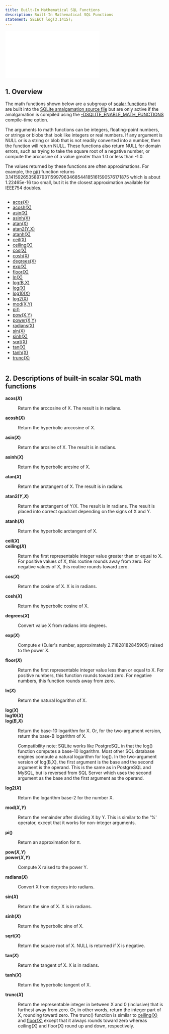 ```yaml
---
title: Built-In Mathematical SQL Functions
description: Built-In Mathematical SQL Functions
statement: SELECT log(3.1415);
---
```

!['script.js'](/public/docs/sqlite/script.js)






<h2 id="overview"><span>1. </span>Overview</h2>

<p>The math functions shown below are a subgroup of
<a href="lang_corefunc">scalar functions</a> that are built into the
<a href="https://www.sqlite.org/amalgamation.html" target="_blank">SQLite amalgamation source file</a> but are only active
if the amalgamation is compiled using the
<a href="https://www.sqlite.org/compile.html#enable_math_functions" target="_blank">-DSQLITE_ENABLE_MATH_FUNCTIONS</a> compile-time option.

</p><p>The arguments to math functions can be integers, floating-point numbers,
or strings or blobs that look like integers or real numbers. If any argument
is NULL or is a string or blob that is not readily converted into a number,
then the function will return NULL.
These functions also return NULL for domain errors, such as trying to
take the square root of a negative number, or compute the arccosine of a
value greater than 1.0 or less than -1.0.

</p><p class="break-all">The values returned by these functions are often approximations.
For example, the <a href="lang_mathfunc#pi">pi()</a> function returns 
3.141592653589793115997963468544185161590576171875 which 
is about 1.22465e-16 too small, but it is the closest approximation available
for IEEE754 doubles.

<p>
<div class='columns' >
<ul style='padding-top:0;'>
<li><a href='lang_mathfunc.html#acos'>acos(X)</a></li>
<li><a href='lang_mathfunc.html#acosh'>acosh(X)</a></li>
<li><a href='lang_mathfunc.html#asin'>asin(X)</a></li>
<li><a href='lang_mathfunc.html#asinh'>asinh(X)</a></li>
<li><a href='lang_mathfunc.html#atan'>atan(X)</a></li>
<li><a href='lang_mathfunc.html#atan2'>atan2(Y,X)</a></li>
<li><a href='lang_mathfunc.html#atanh'>atanh(X)</a></li>
<li><a href='lang_mathfunc.html#ceil'>ceil(X)</a></li>
<li><a href='lang_mathfunc.html#ceil'>ceiling(X)</a></li>
<li><a href='lang_mathfunc.html#cos'>cos(X)</a></li>
<li><a href='lang_mathfunc.html#cosh'>cosh(X)</a></li>
<li><a href='lang_mathfunc.html#degrees'>degrees(X)</a></li>
<li><a href='lang_mathfunc.html#exp'>exp(X)</a></li>
<li><a href='lang_mathfunc.html#floor'>floor(X)</a></li>
<li><a href='lang_mathfunc.html#ln'>ln(X)</a></li>
<li><a href='lang_mathfunc.html#log'>log(B,X)</a></li>
<li><a href='lang_mathfunc.html#log'>log(X)</a></li>
<li><a href='lang_mathfunc.html#log'>log10(X)</a></li>
<li><a href='lang_mathfunc.html#log2'>log2(X)</a></li>
<li><a href='lang_mathfunc.html#mod'>mod(X,Y)</a></li>
<li><a href='lang_mathfunc.html#pi'>pi()</a></li>
<li><a href='lang_mathfunc.html#pow'>pow(X,Y)</a></li>
<li><a href='lang_mathfunc.html#pow'>power(X,Y)</a></li>
<li><a href='lang_mathfunc.html#radians'>radians(X)</a></li>
<li><a href='lang_mathfunc.html#sin'>sin(X)</a></li>
<li><a href='lang_mathfunc.html#sinh'>sinh(X)</a></li>
<li><a href='lang_mathfunc.html#sqrt'>sqrt(X)</a></li>
<li><a href='lang_mathfunc.html#tan'>tan(X)</a></li>
<li><a href='lang_mathfunc.html#tanh'>tanh(X)</a></li>
<li><a href='lang_mathfunc.html#trunc'>trunc(X)</a></li>
</ul>
</div>


</p><h2 id="descriptions_of_built_in_scalar_sql_math_functions"><span>2. </span>Descriptions of built-in scalar SQL math functions</h2>
<dl>

<a name="acos"></a>
<dt><p><b>acos(<i>X</i>)</b></dt><dd><p>
  Return the arccosine of X.  The result is in radians.
</dd>
<a name="acosh"></a>
<dt><p><b>acosh(<i>X</i>)</b></dt><dd><p>
  Return the hyperbolic arccosine of X.
</dd>
<a name="asin"></a>
<dt><p><b>asin(<i>X</i>)</b></dt><dd><p>
  Return the arcsine of X.  The result is in radians.
</dd>
<a name="asinh"></a>
<dt><p><b>asinh(<i>X</i>)</b></dt><dd><p>
  Return the hyperbolic arcsine of X.
</dd>
<a name="atan"></a>
<dt><p><b>atan(<i>X</i>)</b></dt><dd><p>
  Return the arctangent of X.  The result is in radians.
</dd>
<a name="atan2"></a>
<dt><p><b>atan2(<i>Y</i>,<i>X</i>)</b></dt><dd><p>
  Return the arctangent of Y/X.  The result is in radians.  The
  result is placed into correct quadrant depending on the signs
  of X and Y.
</dd>
<a name="atanh"></a>
<dt><p><b>atanh(<i>X</i>)</b></dt><dd><p>
  Return the hyperbolic arctangent of X.
</dd>
<a name="ceil"></a>
<dt><p><b>ceil(<i>X</i>)<br />ceiling(<i>X</i>)</b></dt><dd><p>
  Return the first representable integer value greater than or equal to X.
  For positive values of X, this routine rounds away from zero.
  For negative values of X, this routine rounds toward zero.
</dd>
<a name="cos"></a>
<dt><p><b>cos(<i>X</i>)</b></dt><dd><p>
  Return the cosine of X.  X is in radians.
</dd>
<a name="cosh"></a>
<dt><p><b>cosh(<i>X</i>)</b></dt><dd><p>
  Return the hyperbolic cosine of X.
</dd>
<a name="degrees"></a>
<dt><p><b>degrees(<i>X</i>)</b></dt><dd><p>
  Convert value X from radians into degrees.
</dd>
<a name="exp"></a>
<dt><p><b>exp(<i>X</i>)</b></dt><dd><p>
  Compute <i>e</i> (Euler's number, approximately 2.71828182845905) raised
  to the power X.
</dd>
<a name="floor"></a>
<dt><p><b>floor(<i>X</i>)</b></dt><dd><p>
  Return the first representable integer value less than or equal to X.
  For positive numbers, this function rounds toward zero.
  For negative numbers, this function rounds away from zero.
</dd>
<a name="ln"></a>
<dt><p><b>ln(<i>X</i>)</b></dt><dd><p>
  Return the natural logarithm of X.
</dd>
<a name="log"></a>
<dt><p><b>log(<i>X</i>)<br />log10(<i>X</i>)<br />log(<i>B</i>,<i>X</i>)</b></dt><dd><p>
  Return the base-10 logarithm for X.  Or, for the two-argument version,
  return the base-B logarithm of X.
<p>
  Compatibility note:  SQLite works like PostgreSQL in that the log() function
  computes a base-10 logarithm.  Most other SQL database engines compute a
  natural logarithm for log().  In the two-argument version of log(B,X), the
  first argument is the base and the second argument is the operand.  This is
  the same as in PostgreSQL and MySQL, but is reversed from SQL Server which
  uses the second argument as the base and the first argument as the operand.
</dd>
<a name="log2"></a>
<dt><p><b>log2(<i>X</i>)</b></dt><dd><p>
  Return the logarithm base-2 for the number X.
</dd>
<a name="mod"></a>
<dt><p><b>mod(<i>X</i>,<i>Y</i>)</b></dt><dd><p>
  Return the remainder after dividing X by Y.  This is similar to the '%'
  operator, except that it works for non-integer arguments.
</dd>
<a name="pi"></a>
<dt><p><b>pi()</b></dt><dd><p>
  Return an approximation for &pi;.
</dd>
<a name="pow"></a>
<dt><p><b>pow(<i>X</i>,<i>Y</i>)<br />power(<i>X</i>,<i>Y</i>)</b></dt><dd><p>
  Compute X raised to the power Y.
</dd>
<a name="radians"></a>
<dt><p><b>radians(<i>X</i>)</b></dt><dd><p>
  Convert X from degrees into radians.
</dd>
<a name="sin"></a>
<dt><p><b>sin(<i>X</i>)</b></dt><dd><p>
  Return the sine of X.  X is in radians.
</dd>
<a name="sinh"></a>
<dt><p><b>sinh(<i>X</i>)</b></dt><dd><p>
  Return the hyperbolic sine of X.
</dd>
<a name="sqrt"></a>
<dt><p><b>sqrt(<i>X</i>)</b></dt><dd><p>
  Return the square root of X.  NULL is returned if X is negative.
</dd>
<a name="tan"></a>
<dt><p><b>tan(<i>X</i>)</b></dt><dd><p>
  Return the tangent of X.  X is in radians.
</dd>
<a name="tanh"></a>
<dt><p><b>tanh(<i>X</i>)</b></dt><dd><p>
  Return the hyperbolic tangent of X.
</dd>
<a name="trunc"></a>
<dt><p><b>trunc(<i>X</i>)</b></dt><dd><p>
  Return the representable integer in between X and 0 (inclusive)
  that is furthest away from zero.  Or, in other words, return the
  integer part of X, rounding toward zero.
  The trunc() function is similar to <a href="lang_mathfunc#ceil">ceiling(X)</a> and <a href="lang_mathfunc#floor">floor(X)</a> except
  that it always rounds toward zero whereas ceiling(X) and floor(X) round
  up and down, respectively.
</dd>

</dl>


